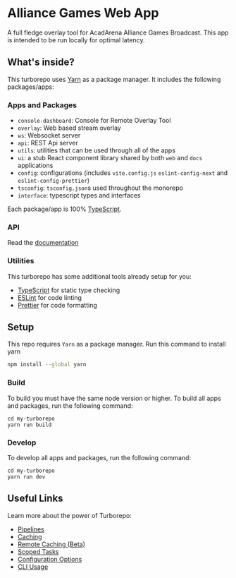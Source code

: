 # Alliance Games Web App

A full fledge overlay tool for AcadArena Alliance Games Broadcast. This app is intended to be run locally for optimal latency.

## What's inside?

This turborepo uses [Yarn](https://classic.yarnpkg.com/lang/en/) as a package manager. It includes the following packages/apps:

### Apps and Packages

- `console-dashboard`: Console for Remote Overlay Tool
- `overlay`: Web based stream overlay
- `ws`: Websocket server
- `api`: REST Api server
- `utils`: utilities that can be used through all of the apps
- `ui`: a stub React component library shared by both `web` and `docs` applications
- `config`: configurations (includes `vite.config.js` `eslint-config-next` and `eslint-config-prettier`)
- `tsconfig`: `tsconfig.json`s used throughout the monorepo
- `interface`: typescript types and interfaces

Each package/app is 100% [TypeScript](https://www.typescriptlang.org/).

### API

Read the [documentation](https://documenter.getpostman.com/view/15039556/Uyr5ne83)

### Utilities

This turborepo has some additional tools already setup for you:

- [TypeScript](https://www.typescriptlang.org/) for static type checking
- [ESLint](https://eslint.org/) for code linting
- [Prettier](https://prettier.io) for code formatting

## Setup

<!-- This repository is used in the `npx create-turbo` command, and selected when choosing which package manager you wish to use with your monorepo (Yarn). -->

This repo requires `Yarn` as a package manager. Run this command to install yarn

```sh
npm install --global yarn
```

### Build

To build you must have the same node version or higher.
To build all apps and packages, run the following command:

```
cd my-turborepo
yarn run build
```

### Develop

To develop all apps and packages, run the following command:

```
cd my-turborepo
yarn run dev
```

<!--
### Remote Caching

Turborepo can use a technique known as [Remote Caching (Beta)](https://turborepo.org/docs/features/remote-caching) to share cache artifacts across machines, enabling you to share build caches with your team and CI/CD pipelines.

By default, Turborepo will cache locally. To enable Remote Caching (Beta) you will need an account with Vercel. If you don't have an account you can [create one](https://vercel.com/signup), then enter the following commands:

```
npx turbo login
```

This will authenticate the Turborepo CLI with your [Vercel account](https://vercel.com/docs/concepts/personal-accounts/overview).

Next, you can link your Turborepo to your Remote Cache by running the following command from the root of your turborepo:

```
npx turbo link
``` -->

## Useful Links

Learn more about the power of Turborepo:

- [Pipelines](https://turborepo.org/docs/features/pipelines)
- [Caching](https://turborepo.org/docs/features/caching)
- [Remote Caching (Beta)](https://turborepo.org/docs/features/remote-caching)
- [Scoped Tasks](https://turborepo.org/docs/features/scopes)
- [Configuration Options](https://turborepo.org/docs/reference/configuration)
- [CLI Usage](https://turborepo.org/docs/reference/command-line-reference)

